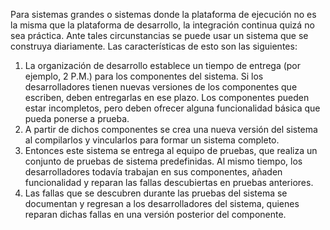 Para sistemas grandes o sistemas donde la plataforma de ejecución no es la misma que
la plataforma de desarrollo, la integración continua quizá no sea práctica. Ante tales circunstancias se puede usar un sistema que se construya diariamente. Las características de
esto son las siguientes:
1. La organización de desarrollo establece un tiempo de entrega (por ejemplo, 2 P.M.)
para los componentes del sistema. Si los desarrolladores tienen nuevas versiones
de los componentes que escriben, deben entregarlas en ese plazo. Los componentes pueden estar incompletos, pero deben ofrecer alguna funcionalidad básica
que pueda ponerse a prueba.
2. A partir de dichos componentes se crea una nueva versión del sistema al compilarlos
y vincularlos para formar un sistema completo.
3. Entonces este sistema se entrega al equipo de pruebas, que realiza un conjunto de
pruebas de sistema predefinidas. Al mismo tiempo, los desarrolladores todavía trabajan en sus componentes, añaden funcionalidad y reparan las fallas descubiertas en
pruebas anteriores.
4. Las fallas que se descubren durante las pruebas del sistema se documentan y regresan a los desarrolladores del sistema, quienes reparan dichas fallas en una versión
posterior del componente.
